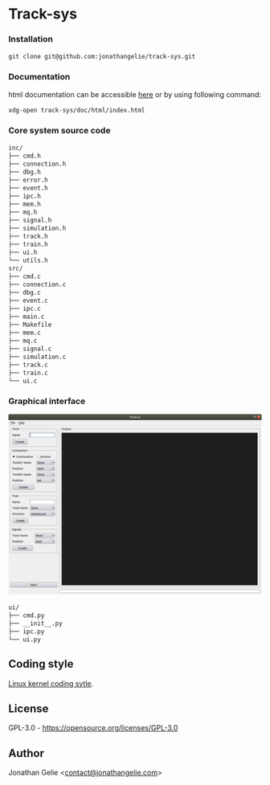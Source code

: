 # Track-sys


### Installation

```shell
git clone git@github.com:jonathangelie/track-sys.git
```

### Documentation

html documentation can be accessible [here](https://www.jonathangelie.com/track-sys/index.html) or by using following command:

```shell
xdg-open track-sys/doc/html/index.html
```

### Core system source code

```shell
inc/
├── cmd.h
├── connection.h
├── dbg.h
├── error.h
├── event.h
├── ipc.h
├── mem.h
├── mq.h
├── signal.h
├── simulation.h
├── track.h
├── train.h
├── ui.h
└── utils.h
src/
├── cmd.c
├── connection.c
├── dbg.c
├── event.c
├── ipc.c
├── main.c
├── Makefile
├── mem.c
├── mq.c
├── signal.c
├── simulation.c
├── track.c
├── train.c
└── ui.c
```

### Graphical interface

![track-ui](./images/track-ui.png)

```shell
ui/
├── cmd.py
├── __init__.py
├── ipc.py
└── ui.py
```

## Coding style

[Linux kernel coding sytle](https://www.kernel.org/doc/html/v4.10/process/coding-style.html).

## License

GPL-3.0 - <https://opensource.org/licenses/GPL-3.0>

## Author
Jonathan Gelie <[contact@jonathangelie.com](mailto:contact@jonathangelie.com)>
